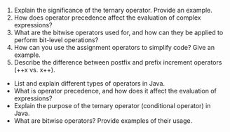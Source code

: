1. Explain the significance of the ternary operator. Provide an example.
2. How does operator precedence affect the evaluation of complex expressions?
3. What are the bitwise operators used for, and how can they be applied to perform bit-level operations?
4. How can you use the assignment operators to simplify code? Give an example.
5. Describe the difference between postfix and prefix increment operators (++x vs. x++).

- List and explain different types of operators in Java.
- What is operator precedence, and how does it affect the evaluation of expressions?
- Explain the purpose of the ternary operator (conditional operator) in Java.
- What are bitwise operators? Provide examples of their usage.
